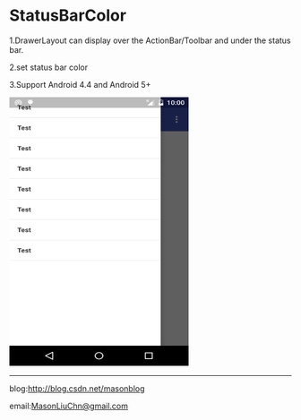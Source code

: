 # StatusBarColor

1.DrawerLayout can display over the ActionBar/Toolbar and under the status bar.

2.set status bar color

3.Support Android 4.4 and Android 5+

<img src="https://github.com/MasonLiuChn/StatusBarColor/raw/master/doc/1.png"  width="320" height="480"/>

------
blog:http://blog.csdn.net/masonblog

email:MasonLiuChn@gmail.com
